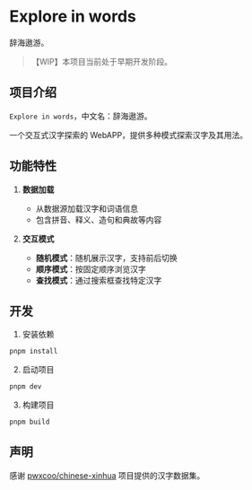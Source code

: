 # Explore in words

辞海遨游。

> 【WIP】本项目当前处于早期开发阶段。

## 项目介绍

`Explore in words`，中文名：辞海遨游。

一个交互式汉字探索的 WebAPP，提供多种模式探索汉字及其用法。

## 功能特性

1. **数据加载**
   - 从数据源加载汉字和词语信息
   - 包含拼音、释义、造句和典故等内容

2. **交互模式**
   - **随机模式**：随机展示汉字，支持前后切换
   - **顺序模式**：按固定顺序浏览汉字
   - **查找模式**：通过搜索框查找特定汉字

## 开发

1. 安装依赖

```bash
pnpm install
```

2. 启动项目

```bash
pnpm dev
```

3. 构建项目

```bash
pnpm build
```

## 声明

感谢 [pwxcoo/chinese-xinhua](https://github.com/pwxcoo/chinese-xinhua) 项目提供的汉字数据集。